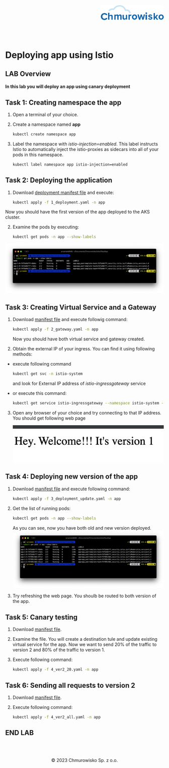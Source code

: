 <img src="../../../img/logo.png" alt="Chmurowisko logo" width="200" align="right">
<br><br>
<br><br>
<br><br>

# Deploying app using Istio

## LAB Overview

#### In this lab you will deploy an app using canary deployment

## Task 1: Creating namespace the app

1. Open a terminal of your choice.
2. Create a namespace named **app** 
    
    ```bash
    kubectl create namespace app
    ```
3. Label the namespace with *istio-injection=enabled*. This label instructs Istio to automatically inject the istio-proxies as sidecars into all of your pods in this namespace.
    
    ```bash
    kubectl label namespace app istio-injection=enabled
    ```

## Task 2: Deploying the application
1. Download [deployment manifest file](files/1_deployment.yaml) and execute:
    
    ```bash
    kubectl apply -f 1_deployment.yaml -n app
    ```

Now you should have the first version of the app deployed to the AKS cluster.

2. Examine the pods by executing:
    
    ```bash
    kubectl get pods -n app --show-labels
    ```

![deployment pods](img/deployment_pods.png)

## Task 3: Creating Virtual Service and a Gateway

1. Download [manifest file](files/2_gateway.yaml) and execute followig command:
    
    ```bash
    kubectl apply -f 2_gateway.yaml -n app
    ```
    
    Now you should have both virtual service and gateway created.
2. Obtain the external IP of your ingress. You can find it using following methods:
* execute following command
    
    ```bash
    kubectl get svc -n istio-system
    ```
    
    and look for External IP address of *istio-ingressgateway* service
* or execute this command:
    
    ```bash
    kubectl get service istio-ingressgateway --namespace istio-system -o jsonpath='{.status.loadBalancer.ingress[0].ip}'
    ```

3. Open any browser of your choice and try connecting to that IP address. You should get following web page
   
   ![version1](img/version1.png)

## Task 4: Deploying new version of the app

1. Download [manifest file](files/3_deployment_update.yaml) and execute following command:
    
    ```bash
    kubectl apply -f 3_deployment_update.yaml -n app
    ```

2. Get the list of running pods:
    
    ```bash
    kubectl get pods -n app --show-labels
    ```
    
    As you can see, now you have both old and new version deployed.
    ![both](img/both_versions.png)

3. Try refreshing the web page. You shoulb be routed to both version of the app.

## Task 5: Canary testing

1. Download [manifest file](files/4_ver2_20.yaml).
2. Examine the file. You will create a destination tule and update existing virtual service for the app.
Now we want to send 20% of the traffic to version 2 and 80% of the traffic to version 1.
3. Execute following command:
   
    ```bash
    kubectl apply -f 4_ver2_20.yaml -n app
    ```

## Task 6: Sending all requests to version 2

1. Download [manifest file](files/4_ver2_all.yaml).
2. Execute following command:
    
    ```bash
    kubectl apply -f 4_ver2_all.yaml -n app
    ```

## END LAB

<br><br>

<center><p>&copy; 2023 Chmurowisko Sp. z o.o.<p></center>

